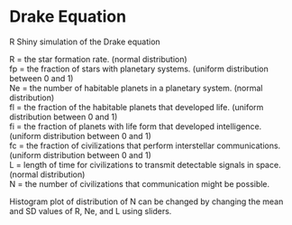 # Drake Equation
R Shiny simulation of the Drake equation

R = the star formation rate. (normal distribution) <br />
fp = the fraction of stars with planetary systems. (uniform distribution between 0 and 1) <br />
Ne = the number of habitable planets in a planetary system. (normal distribution) <br />
fl = the fraction of the habitable planets that developed life. (uniform distribution between 0 and 1) <br />
fi = the fraction of planets with life form that developed intelligence. (uniform distribution between 0 and 1) <br />
fc = the fraction of civilizations that perform interstellar communications. (uniform distribution between 0 and 1) <br />
L = length of time for civilizations to transmit detectable signals in space. (normal distribution) <br />
N = the number of civilizations that communication might be possible. <br />

Histogram plot of distribution of N can be changed by changing the mean and SD values of R, Ne, and L using sliders.
